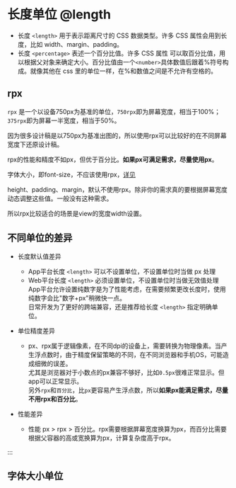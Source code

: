 # 长度单位 @length

- 长度 `<length>` 用于表示距离尺寸的 CSS 数据类型。许多 CSS 属性会用到长度，比如 width、margin、padding。
- 长度 `<percentage>` 表述一个百分比值。许多 CSS 属性 可以取百分比值，用以根据父对象来确定大小。百分比值由一个`<number>`具体数值后跟着%符号构成。就像其他在 css 里的单位一样，在%和数值之间是不允许有空格的。

<!-- CSSJSON.length_values.compatibility -->

## rpx
`rpx` 是一个以设备750px为基准的单位，`750rpx`即为屏幕宽度，相当于100%；`375rpx`即为屏幕一半宽度，相当于50%。

因为很多设计稿是以750px为基准出图的，所以使用rpx可以比较好的在不同屏幕宽度下还原设计稿。

rpx的性能和精度不如px，但优于百分比。**如果px可满足需求，尽量使用px**。

字体大小，即font-size，不应该使用rpx，[详见](../font-size.md#App平台差异)

height、padding、margin，默认不使用rpx。除非你的需求真的要根据屏幕宽度动态调整这些值。一般没有这种需求。

所以rpx比较适合的场景是view的宽度width设置。

## 不同单位的差异
- 长度默认值差异
	* App平台长度 `<length>` 可以不设置单位，不设置单位时当做 px 处理
	* Web平台长度 `<length>` 必须设置单位，不设置单位时当做无效值处理 \
	App平台允许设置纯数字是为了性能考虑，在需要频繁更改长度时，使用纯数字会比"数字+px"稍微快一点。\
	日常开发为了更好的跨端兼容，还是推荐给长度 `<length>` 指定明确单位。

- 单位精度差异
	- px、rpx属于逻辑像素，在不同dpi的设备上，需要转换为物理像素。当产生浮点数时，由于精度保留策略的不同，在不同浏览器和手机OS，可能造成细微的误差。\
	尤其是浏览器对于小数点的px兼容不够好，比如`0.5px`很难正常显示。但app可以正常显示。\
	另外`rpx`和`百分比`，比`px`更容易产生浮点数，所以**如果px能满足需求，尽量不用rpx和百分比**。

- 性能差异
   * 性能 px > rpx > 百分比。rpx需要根据屏幕宽度换算为px，而百分比需要根据父容器的高或宽换算为px，计算复杂度高于rpx。

:::

## 字体大小单位

<!-- CSSJSON.font-length_values.compatibility -->
